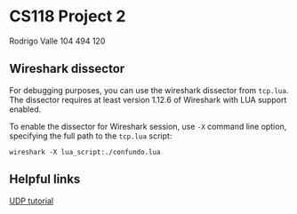 # CS118 Project 2
Rodrigo Valle
104 494 120

## Wireshark dissector

For debugging purposes, you can use the wireshark dissector from `tcp.lua`.
The dissector requires at least version 1.12.6 of Wireshark with LUA support
enabled.

To enable the dissector for Wireshark session, use `-X` command line option,
specifying the full path to the `tcp.lua` script:

    wireshark -X lua_script:./confundo.lua

## Helpful links
[UDP tutorial](http://www.microhowto.info/howto/send_a_udp_datagram_in_c.html)
